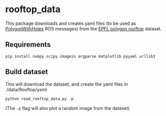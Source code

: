 # rooftop_data
This package downloads and creates yaml files (to be used as [PolygonWithHoles](https://github.com/ethz-asl/mav_comm/blob/master/mav_planning_msgs/msg/PolygonWithHoles.msg) ROS messages) from the [EPFL polygon rooftop](https://cvlab.epfl.ch/data/data-polygonalobjectdataset/) dataset.

## Requirements
```
pip install numpy scipy imageio argparse matplotlib pyyaml urllib3
```

## Build dataset
This will download the dataset, and create the yaml files in ./data/Rooftop/yaml
```
python read_rooftop_data.py -p
```
(The `-p` flag will also plot a random image from the dataset)
